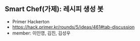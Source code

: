 ## Smart Chef(가제): 레시피 생성 봇
- Primer Hackerton
- https://hack.primer.kr/rounds/5/ideas/461#tab-discussion
- member: 이인영, 김진, 김성우
